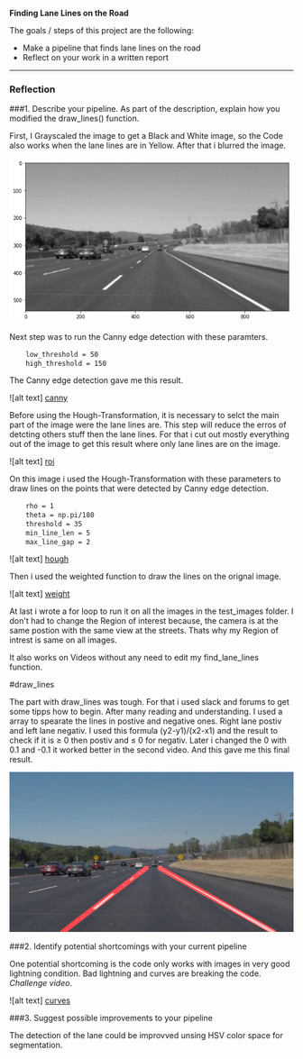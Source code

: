 **Finding Lane Lines on the Road**

The goals / steps of this project are the following:

* Make a pipeline that finds lane lines on the road
* Reflect on your work in a written report


[//]: # (Image References)

[gray]: ./writeup_images/Gray_and_blurred.png "Grayscale and Blurred"
[canny]: ./writeup_images/canny.png "Canny Edge Detetction"
[roi]: ./writeup_images/roi.png "Region of interest"
[hough]: ./writeup_images/hough.png "Hough-Transformation"
[weight]: ./writeup_images/weight.png "Weighted"
[curves]: ./writeup_images/curves.png "Curves"


[result]: ./output_test_images/solidWhiteCurve.jpg "Final"





---

### Reflection

###1. Describe your pipeline. As part of the description, explain how you modified the draw_lines() function.

First, I Grayscaled the image to get a Black and White image, so the Code also works when the lane lines are in Yellow. After that i blurred the image. 

![alt text][gray]

Next step was to run the Canny edge detection with these paramters.

``` 
    low_threshold = 50
    high_threshold = 150
```
The Canny edge detection gave me this result.

![alt text] [canny]

Before using the Hough-Transformation, it is necessary to selct the main part of the image were the lane lines are. This step will reduce the erros of detcting others stuff then the lane lines. For that i cut out mostly everything out of the image to get this result where only lane lines are on the image.

![alt text] [roi]

On this image i used the Hough-Transformation with these parameters to draw lines on the points that were detected by Canny edge detection.

``` 
	rho = 1 
    theta = np.pi/180 
    threshold = 35     
    min_line_len = 5  
    max_line_gap = 2   
```


![alt text] [hough]

Then i used the weighted function to draw the lines on the orignal image.

![alt text] [weight]

At last i wrote a for loop to run it on all the images in the test_images folder. I don't had to change the Region of interest because, the camera is at the same postion with the same view at the streets. Thats why my Region of intrest is same on all images. 

It also works on Videos without any need to edit my find_lane_lines function.

#draw_lines 

The part with draw_lines was tough. For that i used slack and forums to get some tipps how to begin. After many reading and understanding.
I used a array to spearate the lines in postive and negative ones. Right lane postiv and left lane negativ. I used this formula (y2-y1)/(x2-x1) and the result to check if it is ≥ 0 then postiv and ≤ 0 for negativ. Later i changed the 0 with 0.1 and -0.1 it worked better in the second video. And this gave me this final result.

![alt text][result]


###2. Identify potential shortcomings with your current pipeline


One potential shortcoming is the code only works with images in very good lightning condition. Bad lightning and curves are breaking the code. _Challenge video_.

![alt text] [curves]






###3. Suggest possible improvements to your pipeline

The detection of the lane could be improvved unsing HSV color space for segmentation. 